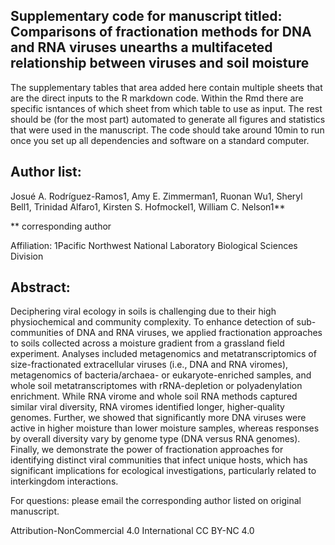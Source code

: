 ## Supplementary code for manuscript titled: Comparisons of fractionation methods for DNA and RNA viruses unearths a multifaceted relationship between viruses and soil moisture

The supplementary tables that area added here contain multiple sheets that are the direct inputs to the R markdown code. Within the Rmd there are specific isntances of which sheet from which table to use as input. The rest should be (for the most part) automated to generate all figures and statistics that were used in the manuscript. The code should take around 10min to run once you set up all dependencies and software on a standard computer.

## Author list: 
Josué A. Rodríguez-Ramos1, Amy E. Zimmerman1, Ruonan Wu1, Sheryl Bell1, Trinidad Alfaro1, Kirsten S. Hofmockel1, William C. Nelson1**

** corresponding author

Affiliation:
1Pacific Northwest National Laboratory Biological Sciences Division

## Abstract: 
Deciphering viral ecology in soils is challenging due to their high physiochemical and community complexity. To enhance detection of sub-communities of DNA and RNA viruses, we applied fractionation approaches to soils collected across a moisture gradient from a grassland field experiment. Analyses included metagenomics and metatranscriptomics of size-fractionated extracellular viruses (i.e., DNA and RNA viromes), metagenomics of bacteria/archaea- or eukaryote-enriched samples, and whole soil metatranscriptomes with rRNA-depletion or polyadenylation enrichment. While RNA virome and whole soil RNA methods captured similar viral diversity, RNA viromes identified longer, higher-quality genomes. Further, we showed that significantly more DNA viruses were active in higher moisture than lower moisture samples, whereas responses by overall diversity vary by genome type (DNA versus RNA genomes). Finally, we demonstrate the power of fractionation approaches for identifying distinct viral communities that infect unique hosts, which has significant implications for ecological investigations, particularly related to interkingdom interactions.

For questions: please email the corresponding author listed on original manuscript.

Attribution-NonCommercial 4.0 International CC BY-NC 4.0
